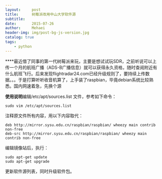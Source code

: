 ```yaml
---
layout:     post
title:      树莓派改用中山大学软件源
subtitle:   
date:       2015-07-26
author:     Mehaei
header-img: img/post-bg-js-version.jpg
catalog: true
tags:
    - python
---
```

****最近借了同事的第一代树莓派来玩，主要是想试试玩SDR，之前听说可以上传一个月的航班广播（ADS-B广播信息）就可以获得永久资格，随时查阅附近有什么航班飞行。后来发现flightradar24.com已经升级规则了，要持续上传数据。。。于是打算听听收音机算了，上手装了raspbian，毕竟debian系统比较熟悉。国内网速着急，先换个源

**使用说明**编辑/etc/apt/sources.list 文件，参考如下命令：

```
sudo vim /etc/apt/sources.list
```

注释原文件所有内容，用以下内容取代：

```
deb http://mirror.sysu.edu.cn/raspbian/raspbian/ wheezy main contrib non-free
deb-src http://mirror.sysu.edu.cn/raspbian/raspbian/ wheezy main contrib non-free
```

编辑镜像站后，执行：

```
sudo apt-get update
sudo apt-get upgrade
```

更新软件源列表，同时升级软件包。
